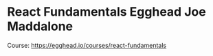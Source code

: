 # React Fundamentals Egghead Joe Maddalone

Course: https://egghead.io/courses/react-fundamentals


